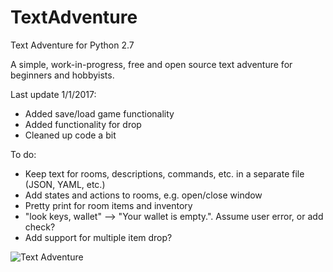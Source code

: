 # TextAdventure

Text Adventure for Python 2.7

A simple, work-in-progress, free and open source text adventure for beginners and hobbyists.

Last update 1/1/2017:
- Added save/load game functionality
- Added functionality for drop
- Cleaned up code a bit


To do:
- Keep text for rooms, descriptions, commands, etc. in a separate file (JSON, YAML, etc.)
- Add states and actions to rooms, e.g. open/close window
- Pretty print for room items and inventory
- "look keys, wallet" --> "Your wallet is empty.". Assume user error, or add check?
- Add support for multiple item drop?

![Text Adventure](http://i.imgur.com/uAAv4Gb.png)

